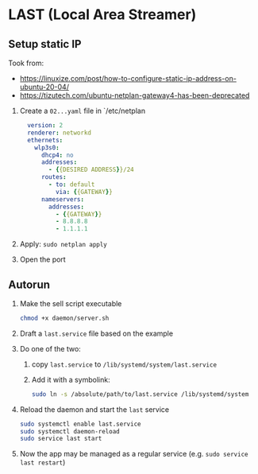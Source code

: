 # LAST (Local Area Streamer)

## Setup static IP

Took from:
- https://linuxize.com/post/how-to-configure-static-ip-address-on-ubuntu-20-04/
- https://tizutech.com/ubuntu-netplan-gateway4-has-been-deprecated

1. Create a `02...yaml` file in `/etc/netplan
    ```yml
      version: 2
      renderer: networkd
      ethernets:
        wlp3s0:
          dhcp4: no
          addresses:
            - {{DESIRED ADDRESS}}/24
          routes:
            - to: default
              via: {{GATEWAY}}
          nameservers:
            addresses:
              - {{GATEWAY}}
              - 8.8.8.8
              - 1.1.1.1
    ```

1. Apply: `sudo netplan apply`

1. Open the port

## Autorun
1. Make the sell script executable
    ```bash
    chmod +x daemon/server.sh
    ```

1. Draft a `last.service` file based on the example

1. Do one of the two:
    1. copy `last.service` to `/lib/systemd/system/last.service`
    
    1. Add it with a symbolink:
        ```bash
        sudo ln -s /absolute/path/to/last.service /lib/systemd/system
        ```

1. Reload the daemon and start the `last` service
    ```bash
    sudo systemctl enable last.service
    sudo systemctl daemon-reload
    sudo service last start
    ```

1. Now the app may be managed as a regular service (e.g. `sudo service last restart`)

